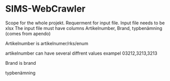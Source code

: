 # SIMS-WebCrawler
Scope for the whole projekt.
Requerment for input file. 
Input file needs to be xlsx
The input file must have columns Artikelnumber, Brand, typbenämning (comes from apendo)

Artikelnumber is artikelnumer/rks/enum 

artikelnumber can have several diffrent values exampel 03212,3213,3213

Brand is brand

typbenämning 
